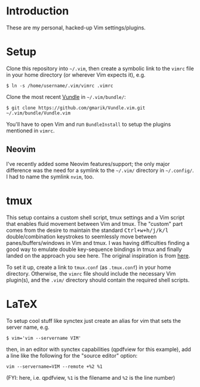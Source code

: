 # Introduction

These are my personal, hacked-up Vim settings/plugins.

# Setup

Clone this repository into `~/.vim`, then create a symbolic link to the `vimrc` file in your home directory 
(or wherever Vim expects it), e.g.

```
$ ln -s /home/username/.vim/vimrc .vimrc 
```

Clone the most recent [Vundle](https://github.com/gmarik/Vundle.vim) in `~/.vim/bundle/`:

```
$ git clone https://github.com/gmarik/Vundle.vim.git ~/.vim/bundle/Vundle.vim
```

You'll have to open Vim and run `BundleInstall` to setup the plugins mentioned in `vimrc`.

## Neovim

I've recently added some Neovim features/support; the only major difference
was the need for a symlink to the `~/.vim/` directory in `~/.config/`.  I had
to name the symlink `nvim`, too.

# tmux

This setup contains a custom shell script, tmux settings and a Vim script that
enables fluid movement between Vim and tmux.  The "custom" part comes from the
desire to maintain the standard <kbd>Ctrl+w+h/j/k/l</kbd>
double/combination keystrokes to seemlessly move between panes/buffers/windows
in Vim and tmux.  I was having difficulties finding a good way to emulate double
key-sequence bindings in tmux and finally landed on the approach you see here.
The original inspiration is from [here](https://gist.github.com/hjdivad/d7f79b45ac2922336fec).

To set it up, create a link to `tmux.conf` (as `.tmux.conf`) in your home directory.
Otherwise, the `vimrc` file should include the necessary Vim plugin(s), and
the `.vim/` directory should contain the required shell scripts.

# LaTeX

To setup cool stuff like synctex just create an alias for vim that sets
the server name, e.g.
```
$ vim='vim --servername VIM' 
```
then, in an editor with synctex capabilities (qpdfview for this example), add a line
like the following for the "source editor" option:
```
vim --servername=VIM --remote +%2 %1
```
(FYI: here, i.e. qpdfview, `%1` is the filename and `%2` is the line number)

